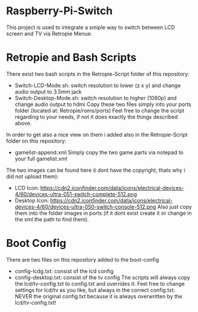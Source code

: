 # Raspberry-Pi-Switch
This project is used to integrate a smiple way to switch between LCD screen and TV via Retropie Menue.

# Retropie and Bash Scripts
There exist two bash scripts in the Retropie-Script folder of this repository:
* Switch-LCD-Mode.sh: switch resolution to lower (z x y) and change audio output to 3.5mm jack
* Switch-Desktop-Mode.sh: switch resolution to higher (1080p) and change audio output to hdmi
Copy these two files simply into your ports folder (located at: Retropie/roms/ports)
Feel free to change the script regarding to your needs, if not it does exactly the things described above.

In order to get also a nice view on them i added also in the Retropie-Script folder on this repository:
* gamelist-append.xml
Simply copy the two game parts via notepad to your full gamelist.xml

The two images can be found here (i dont have the copyright, thats why i did not upload them):
* LCD Icon: https://cdn2.iconfinder.com/data/icons/electrical-devices-4/60/devices-ultra-051-switch-complete-512.png
* Desktop Icon: https://cdn2.iconfinder.com/data/icons/electrical-devices-4/60/devices-ultra-050-switch-console-512.png
Also just copy them into the folder images in ports (if it dont exist create it or change in the xml the path to find them).

# Boot Config
There are two files on this repository added to the boot-config
* config-lcdg.txt: consist of the lcd config
* config-desktop.txt: consist of the tv config
The scripts will always copy the lcd/tv-config.txt to config.txt and overrides it.
Feel free to change settings for lcd/tv as you like, but always in the correct config.txt.
NEVER the original config.txt because it is always overwritten by the lcd/tv-config.txt!
